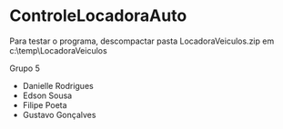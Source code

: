 # ControleLocadoraAuto

Para testar o programa, descompactar pasta LocadoraVeiculos.zip em c:\temp\LocadoraVeiculos

Grupo 5
- Danielle Rodrigues
- Edson Sousa
- Filipe Poeta
- Gustavo Gonçalves
